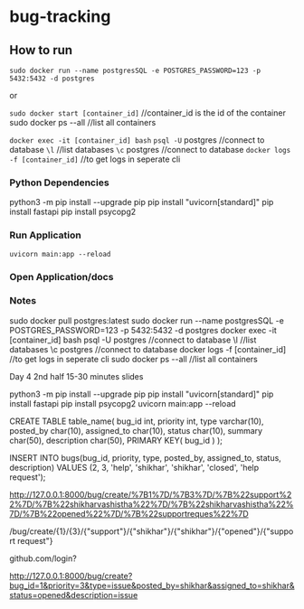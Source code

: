 # bug-tracking

## How to run
`sudo docker run --name postgresSQL -e POSTGRES_PASSWORD=123 -p 5432:5432 -d postgres`

or

`sudo docker start [container_id]` //container_id is the id of the container sudo docker ps --all //list all containers

`docker exec -it [container_id] bash`
`psql -U` postgres //connect to database
`\l` //list databases
`\c` postgres //connect to database
`docker logs -f [container_id]` //to get logs in seperate cli

### Python Dependencies
python3 -m pip install --upgrade pip
pip install "uvicorn[standard]"
pip install fastapi
pip install psycopg2

### Run Application
`uvicorn main:app --reload`

### Open Application/docs

### Notes
sudo docker pull postgres:latest
sudo docker run --name postgresSQL -e POSTGRES_PASSWORD=123 -p 5432:5432 -d postgres
docker exec -it [container_id] bash
psql -U postgres //connect to database
\l //list databases
\c postgres //connect to database
docker logs -f [container_id] //to get logs in seperate cli
sudo docker ps --all //list all containers

Day 4 2nd half
15-30 minutes slides


python3 -m pip install --upgrade pip
pip install "uvicorn[standard]"
pip install fastapi
pip install psycopg2
uvicorn main:app --reload

CREATE TABLE table_name(
  bug_id int,
  priority int,
  type varchar(10),
  posted_by char(10),
  assigned_to char(10),
  status char(10),
  summary char(50),
  description char(50),
   PRIMARY KEY( bug_id )
);


INSERT INTO bugs(bug_id, priority, type, posted_by, assigned_to, status, description)
VALUES (2, 3, 'help', 'shikhar', 'shikhar', 'closed', 'help request');

http://127.0.0.1:8000/bug/create/%7B1%7D/%7B3%7D/%7B%22support%22%7D/%7B%22shikharvashistha%22%7D/%7B%22shikharvashistha%22%7D/%7B%22opened%22%7D/%7B%22supportreques%22%7D


/bug/create/{1}/{3}/{"support"}/{"shikhar"}/{"shikhar"}/{"opened"}/{"support request"}

github.com/login?

http://127.0.0.1:8000/bug/create?bug_id=1&priority=3&type=issue&posted_by=shikhar&assigned_to=shikhar&status=opened&description=issue

